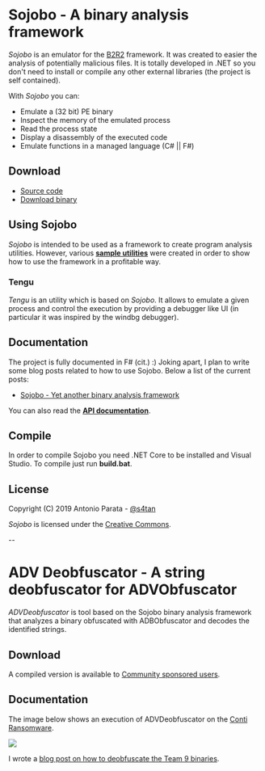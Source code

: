 # Sojobo - A binary analysis framework

_Sojobo_ is an emulator for the <a href="https://b2r2.org/" target="_blank">B2R2</a> framework. It was created to easier the analysis of potentially malicious files. It is totally developed in .NET so you don't need to install or compile any other external libraries (the project is self contained).

With _Sojobo_ you can:
* Emulate a (32 bit) PE binary
* Inspect the memory of the emulated process
* Read the process state
* Display a disassembly of the executed code
* Emulate functions in a managed language (C# || F#)

## Download

 - [Source code][1]
 - [Download binary][2]

## Using Sojobo

_Sojobo_ is intended to be used as a framework to create program analysis utilities. However, various <a href="https://github.com/enkomio/Sojobo/tree/master/Src/Examples"><strong>sample utilities</strong></a> were created in order to show how to use the framework in a profitable way. 

### Tengu

_Tengu_ is an utility which is based on _Sojobo_. It allows to emulate a given process and control the execution by providing a debugger like UI (in particular it was inspired by the windbg debugger). 

## Documentation
The project is fully documented in F# (cit.) :) Joking apart, I plan to write some blog posts related to how to use Sojobo. Below a list of the current posts:

 - <a href="https://antonioparata.blogspot.com/2019/05/sojobo-yet-another-binary-analysis.html">Sojobo - Yet another binary analysis framework</a>
 
You can also read the <strong><a href="https://github.com/enkomio/Sojobo/blob/master/DOCUMENTATION.md">API documentation</a></strong>.

## Compile

In order to compile Sojobo you need .NET Core to be installed and Visual Studio. To compile just run **build.bat**.

## License

Copyright (C) 2019 Antonio Parata - <a href="https://twitter.com/s4tan">@s4tan</a>

_Sojobo_ is licensed under the [Creative Commons](LICENSE.md).

  [1]: https://github.com/enkomio/sojobo/tree/master/Src
  [2]: https://github.com/enkomio/sojobo/releases/latest

--

# ADV Deobfuscator - A string deobfuscator for ADVObfuscator

_ADVDeobfuscator_ is tool based on the Sojobo binary analysis framework that analyzes a binary obfuscated with ADBObfuscator and decodes the identified strings.

## Download

A compiled version is available to <a href="https://github.com/sponsors/enkomio">Community sponsored users</a>.

## Documentation
The image below shows an execution of ADVDeobfuscator on the <A href="https://www.carbonblack.com/blog/tau-threat-discovery-conti-ransomware/">Conti Ransomware</a>.

<img src="https://github.com/enkomio/Sojobo/blob/master/Images/ADVDeobfuscator_Conti.gif">

I wrote a <a href="http://antonioparata.blogspot.com/2020/06/deobfuscating-c-advobfuscator-with.html">blog post on how to deobfuscate the Team 9 binaries</a>.
